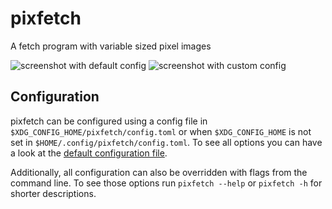 # pixfetch
A fetch program with variable sized pixel images

![screenshot with default config](https://raw.githubusercontent.com/RubixDev/pixfetch/master/screenshots/default.png)
![screenshot with custom config](https://raw.githubusercontent.com/RubixDev/pixfetch/master/screenshots/custom.png)

## Configuration
pixfetch can be configured using a config file in `$XDG_CONFIG_HOME/pixfetch/config.toml` or when `$XDG_CONFIG_HOME` is not set in `$HOME/.config/pixfetch/config.toml`. To see all options you can have a look at the [default configuration file](https://github.com/RubixDev/pixfetch/blob/master/src/default_config.toml).

Additionally, all configuration can also be overridden with flags from the command line. To see those options run `pixfetch --help` or `pixfetch -h` for shorter descriptions.
